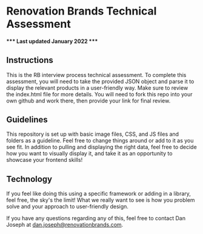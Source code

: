 # Renovation Brands Technical Assessment
#### *** Last updated January 2022 ***

## Instructions
This is the RB interview process technical assessment. To complete this assessment, you will need to take the provided JSON object and parse it to display the relevant products in a user-friendly way. Make sure to review the index.html file for more details. You will need to fork this repo into your own github and work there, then provide your link for final review.

## Guidelines
This repository is set up with basic image files, CSS, and JS files and folders as a guideline. Feel free to change things around or add to it as you see fit. In addition to pulling and displaying the right data, feel free to decide how you want to visually display it, and take it as an opportunity to showcase your frontend skills! 


## Technology
If you feel like doing this using a specific framework or adding in a library, feel free, the sky's the limit! What we really want to see is how you problem solve and your approach to user-friendly design.

If you have any questions regarding any of this, feel free to contact Dan Joseph at [dan.joseph@renovationbrands.com](dan.joseph@renovationbrands.com).